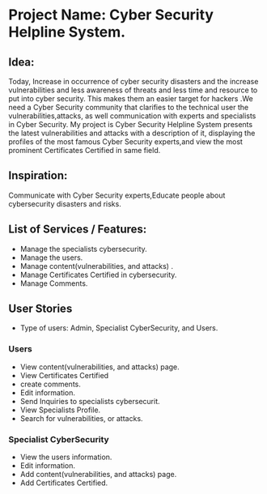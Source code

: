 # Project Name: Cyber Security Helpline System.

## Idea:
Today, Increase in occurrence of cyber security disasters and the increase  vulnerabilities and less awareness of threats and less time and resource to put into cyber security. This makes them an easier target for hackers .We need a Cyber Security  community that clarifies to the technical user the vulnerabilities,attacks, as well  communication with experts and specialists in Cyber Security. My project is Cyber Security Helpline System presents the latest vulnerabilities and attacks with a description of it, displaying the profiles of the most famous Cyber Security experts,and view the most prominent Certificates Certified in same field.


## Inspiration:
Communicate with Cyber Security  experts,Educate people about  cybersecurity disasters and risks.


## List of Services / Features:

- Manage the specialists cybersecurity.
- Manage the users.
- Manage content(vulnerabilities, and attacks) .
- Manage Certificates Certified in cybersecurity.
- Manage Comments. 


## User Stories
- Type of users: Admin, Specialist CyberSecurity, and Users.


### Users

- View content(vulnerabilities, and attacks) page.
- View Certificates Certified
- create comments.
- Edit information.
- Send Inquiries to specialists cybersecurit.
- View Specialists Profile.
- Search for vulnerabilities, or attacks.

### Specialist CyberSecurity

- View the users information.
- Edit information.
- Add content(vulnerabilities, and attacks) page.
- Add Certificates Certified.

